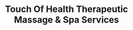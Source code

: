 ---
title: "Touch Of Health Therapeutic Massage & Spa Services"
url: /matawan/touch-of-health-therapeutic-massage-and-spa-services/
shop: massage
---